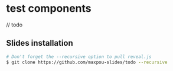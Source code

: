 # test components

// todo

## Slides installation

```bash
# Don't forget the --recursive option to pull reveal.js
$ git clone https://github.com/maxpou-slides/todo --recursive
```
